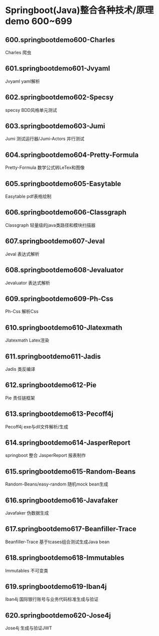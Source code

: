 # Springboot(Java)整合各种技术/原理demo 600~699
## 600.springbootdemo600-Charles
Charles 爬虫

## 601.springbootdemo601-Jvyaml
Jvyaml yaml解析

## 602.springbootdemo602-Specsy
specsy BDD风格单元测试

## 603.springbootdemo603-Jumi
Jumi 测试运行器/Jumi-Actors 并行测试

## 604.springbootdemo604-Pretty-Formula
Pretty-Formula 数学公式转LeTex和图像

## 605.springbootdemo605-Easytable
Easytable pdf表格绘制

## 606.springbootdemo606-Classgraph
Classgraph 轻量级的java类路径和模块扫描器

## 607.springbootdemo607-Jeval
Jeval 表达式解析

## 608.springbootdemo608-Jevaluator
Jevaluator 表达式解析

## 609.springbootdemo609-Ph-Css
Ph-Css 解析Css

## 610.springbootdemo610-Jlatexmath
Jlatexmath Latex渲染

## 611.springbootdemo611-Jadis
Jadis 类反编译

## 612.springbootdemo612-Pie
Pie 责任链框架

## 613.springbootdemo613-Pecoff4j
Pecoff4j exe与dll文件解析/生成

## 614.springbootdemo614-JasperReport
springboot 整合 JasperReport 报表制作

## 615.springbootdemo615-Random-Beans
Random-Beans/easy-random 随机mock bean生成

## 616.springbootdemo616-Javafaker
Javafaker 伪数据生成

## 617.springbootdemo617-Beanfiller-Trace
Beanfiller-Trace 基于tcases组合测试生成Java bean

## 618.springbootdemo618-Immutables
Immutables 不可变类

## 619.springbootdemo619-Iban4j
Iban4j 国际银行账号与业务代码标准生成与验证

## 620.springbootdemo620-Jose4j
Jose4j 生成与验证JWT
